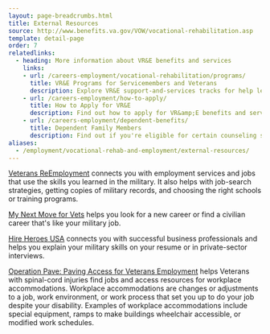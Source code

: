 ```yaml
---
layout: page-breadcrumbs.html
title: External Resources
source: http://www.benefits.va.gov/VOW/vocational-rehabilitation.asp
template: detail-page
order: 7
relatedlinks:
  - heading: More information about VR&E benefits and services
    links:
    - url: /careers-employment/vocational-rehabilitation/programs/
      title: VR&E Programs for Servicemembers and Veterans
      description: Explore VR&E support-and-services tracks for help learning new skills, finding a new job, starting a business, getting educational counseling, or returning to your former job.
    - url: /careers-employment/how-to-apply/
      title: How to Apply for VR&E
      description: Find out how to apply for VR&amp;E benefits and services as a Servicemember or Veteran.
    - url: /careers-employment/dependent-benefits/
      title: Dependent Family Members
      description: Find out if you're eligible for certain counseling services, training, and education benefits.
aliases:
  - /employment/vocational-rehab-and-employment/external-resources/
---
```


[Veterans ReEmployment](http://www.careeronestop.org/ReEmployment/veterans/default.aspx) connects you with employment services and jobs that use the skills you learned in the military. It also helps with job-search strategies, getting copies of military records, and choosing the right schools or training programs.

[My Next Move for Vets](http://www.mynextmove.org/vets/) helps you look for a new career or find a civilian career that's like your military job.

[Hire Heroes USA](https://www.hireheroesusa.org/about-us/) connects you with successful business professionals and helps you explain your military skills on your resume or in private-sector interviews.

[Operation Pave: Paving Access for Veterans Employment](http://www.pva.org/site/c.ajIRK9NJLcJ2E/b.7750849/k.36C/Operation_PAVE_Paving_Access_for_Veterans_Employment.htm) helps Veterans with spinal-cord injuries find jobs and access resources for workplace accommodations. Workplace accommodations are changes or adjustments to a job, work environment, or work process that set you up to do your job despite your disability. Examples of workplace accommodations include special equipment, ramps to make buildings wheelchair accessible, or modified work schedules.
